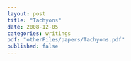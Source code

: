 ```yaml
---
layout: post
title: "Tachyons"
date: 2008-12-05
categories: writings
pdf: "otherFiles/papers/Tachyons.pdf"
published: false
---
```

